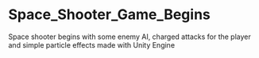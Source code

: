 # Space_Shooter_Game_Begins
Space shooter begins with some enemy AI, charged attacks for the player and simple particle effects
made with Unity Engine
